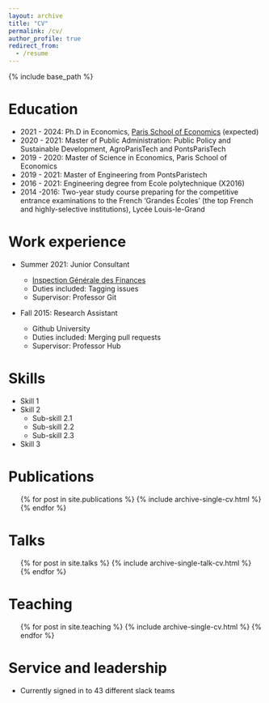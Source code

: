```yaml
---
layout: archive
title: "CV"
permalink: /cv/
author_profile: true
redirect_from:
  - /resume
---
```


{% include base_path %}

Education
======
* 2021 - 2024: Ph.D in Economics, [Paris School of Economics](https://www.parisschoolofeconomics.eu/) (expected)
* 2020 - 2021: Master of Public Administration: Public Policy and Sustainable Development, AgroParisTech and PontsParisTech
* 2019 - 2020: Master of Science in Economics, Paris School of Economics
* 2019 - 2021: Master of Engineering from PontsParistech
* 2016 - 2021: Engineering degree from Ecole polytechnique (X2016)
* 2014 -2016: Two-year study course preparing for the competitive entrance examinations to the French ‘Grandes Écoles’ (the top French and highly-selective institutions), Lycée Louis-le-Grand

Work experience
======
* Summer 2021: Junior Consultant
  * [Inspection Générale des Finances](https://www.igf.finances.gouv.fr/sites/igf/accueil.html)
  * Duties included: Tagging issues
  * Supervisor: Professor Git

* Fall 2015: Research Assistant
  * Github University
  * Duties included: Merging pull requests
  * Supervisor: Professor Hub
  
Skills
======
* Skill 1
* Skill 2
  * Sub-skill 2.1
  * Sub-skill 2.2
  * Sub-skill 2.3
* Skill 3

Publications
======
  <ul>{% for post in site.publications %}
    {% include archive-single-cv.html %}
  {% endfor %}</ul>
  
Talks
======
  <ul>{% for post in site.talks %}
    {% include archive-single-talk-cv.html %}
  {% endfor %}</ul>
  
Teaching
======
  <ul>{% for post in site.teaching %}
    {% include archive-single-cv.html %}
  {% endfor %}</ul>
  
Service and leadership
======
* Currently signed in to 43 different slack teams
